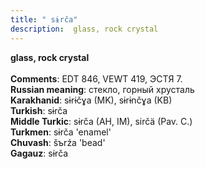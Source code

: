 ```yaml
---
title: " sɨrča"
description:  glass, rock crystal
---
```

<strong> glass, rock crystal</strong><br><br>
<strong>Comments</strong>:  EDT 846, VEWT 419, ЭСТЯ 7.<br>
<strong>Russian meaning</strong>:  стекло, горный хрусталь<br>
<strong>Karakhanid</strong>:  sɨrɨčɣa (MK), sɨrɨnčɣa (KB)<br>
<strong>Turkish</strong>:  sɨrča<br>
<strong>Middle Turkic</strong>:  sɨrča (AH, IM), sirčä (Pav. C.)<br>
<strong>Turkmen</strong>:  sɨrča 'enamel'<br>
<strong>Chuvash</strong>:  šъrźa 'bead'<br>
<strong>Gagauz</strong>:  sɨrča<br>


